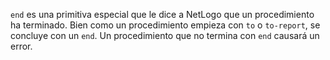 ﻿`end` es una primitiva especial que le dice a NetLogo que un procedimiento ha terminado. Bien como un procedimiento empieza con `to` o `to-report`, se concluye con un `end`. Un procedimiento que no termina con `end` causará un error.